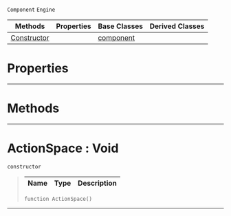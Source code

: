  `Component` `Engine`



|Methods|Properties|Base Classes|Derived Classes|
|---|---|---|---|
|[ Constructor](actionspace.md#actionspace-void)| |[component](component.md)| |


 #  Properties


---  
 #  Methods


---  
 #  ActionSpace : Void

 `constructor`

> 
> |Name|Type|Description|
> |---|---|---|
> ```TS:Nada
> function ActionSpace()
> ``` 


---  
 

 